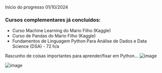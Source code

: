 Inicio do progresso 01/10/2024

### Cursos complementares já concluídos:

- Curso Machine Learning do Mario Filho (Kaggle)
- Curso de Pandas do Mario Filho (Kaggle)
- Fundamentos de Linguagem Python Para Análise de Dados e Data Science (DSA) - 72 h/a


Rascunho de coisas importantes para aprender/fixar em Python...
![image](https://github.com/user-attachments/assets/4f811c1d-61c9-4527-9706-e3152adc4cec)

![image](https://github.com/user-attachments/assets/ddbb93ba-e598-4b93-9acf-9d5ac0044b65)

